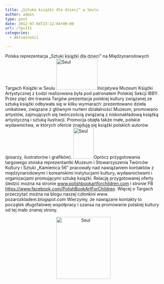 ```yaml
---
title: „Sztuka książki dla dzieci” w Seulu
author: admin
type: post
date: 2012-07-04T23:12:04+00:00
url: /?p=131
categories:
  - Aktualności

---
```


  Polska reprezentacja &#8222;Sztuki książki dla dzieci&#8221; na Międzynarodowych Targach Książki w Seulu
<a href="http://www.ibby.pl/wp-content/uploads/2013/02/seul3.jpg" rel="lightbox[131]"><img class="alignleft size-thumbnail wp-image-132" alt="Seul" src="http://www.ibby.pl/wp-content/uploads/2013/02/seul3-133x100.jpg" width="133" height="100" srcset="http://www.ibby.pl/wp-content/uploads/2013/02/seul3-133x100.jpg 133w, http://www.ibby.pl/wp-content/uploads/2013/02/seul3-266x200.jpg 266w, http://www.ibby.pl/wp-content/uploads/2013/02/seul3.jpg 640w" sizes="(max-width: 133px) 100vw, 133px" /></a>Inicjatywa Muzeum Książki Artystycznej z Łodzi realizowana była pod patronatem Polskiej Sekcji IBBY. Przez pięć dni trwania Targów prezentacja polskiej kultury związanej ze sztuką książki odbywała się w kilku wymiarach: prezentowano dzieła unikatowe, związane z głównym nurtem działalności Muzeum, promowano artystów, zajmujących się twórczością związaną z niskonakładową książką artystyczną i sztuką ilustracji. Promocja objęła także małe, polskie wydawnictwa, w których ofercie znajdują się książki polskich autorów (pisarzy, ilustratorów i grafików).
<a href="http://www.ibby.pl/wp-content/uploads/2013/02/seul2.jpg" rel="lightbox[131]"><img class="alignright size-thumbnail wp-image-133" alt="Seul" src="http://www.ibby.pl/wp-content/uploads/2013/02/seul2-66x100.jpg" width="66" height="100" srcset="http://www.ibby.pl/wp-content/uploads/2013/02/seul2-66x100.jpg 66w, http://www.ibby.pl/wp-content/uploads/2013/02/seul2-133x200.jpg 133w, http://www.ibby.pl/wp-content/uploads/2013/02/seul2.jpg 400w" sizes="(max-width: 66px) 100vw, 66px" /></a>Oprócz przygotowania targowego stoiska reprezentantki Muzeum i Stowarzyszenia Twórców Kultury i Sztuki „Kamienica 56” pracowały nad nawiązaniem kontaktów z międzynarodowymi i koreańskimi instytucjami kultury, wydawnictwami i organizacjami promującymi sztukę książki. Relację przygotowanej oferty śledzić można na stronie www.polishbookartforchildren.com i stronie FB https://www.facebook.com/PolishBookArtForChildren. Więcej o Targach przeczytać można na blogu naszej członkini www. pozarozkladem.blogspot.com
Wierzymy, że nawiązane kontakty to początek długofalowej współpracy i szansa na promowanie polskiej kultury od tej mało znanej strony.
<p style="text-align: center;">
  <a href="http://www.ibby.pl/wp-content/uploads/2013/02/seul1.jpg" rel="lightbox[131]"><img class="alignnone size-medium wp-image-134" alt="Seul" src="http://www.ibby.pl/wp-content/uploads/2013/02/seul1-175x200.jpg" width="175" height="200" srcset="http://www.ibby.pl/wp-content/uploads/2013/02/seul1-175x200.jpg 175w, http://www.ibby.pl/wp-content/uploads/2013/02/seul1-87x100.jpg 87w, http://www.ibby.pl/wp-content/uploads/2013/02/seul1.jpg 527w" sizes="(max-width: 175px) 100vw, 175px" /></a>
